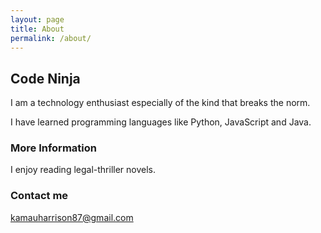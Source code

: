 ```yaml
---
layout: page
title: About
permalink: /about/
---
```


<h2>Code Ninja</h2>
<p>I am a technology enthusiast especially of the kind that breaks the norm.</p>
<p>I have learned programming languages like Python, JavaScript and Java.</p>
<p></p>

### More Information

I enjoy reading legal-thriller novels.

### Contact me

[kamauharrison87@gmail.com](mailto:email@domain.com)